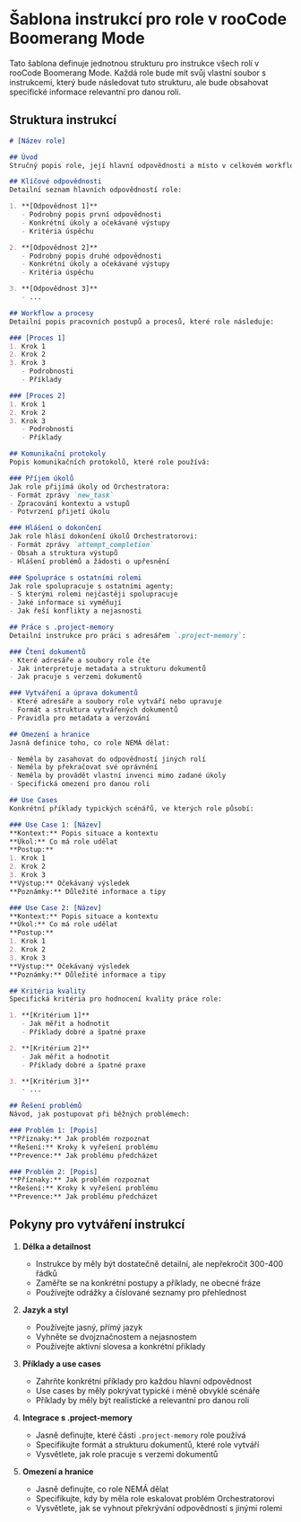 # Šablona instrukcí pro role v rooCode Boomerang Mode

Tato šablona definuje jednotnou strukturu pro instrukce všech rolí v rooCode Boomerang Mode. Každá role bude mít svůj vlastní soubor s instrukcemi, který bude následovat tuto strukturu, ale bude obsahovat specifické informace relevantní pro danou roli.

## Struktura instrukcí

```markdown
# [Název role]

## Úvod
Stručný popis role, její hlavní odpovědnosti a místo v celkovém workflow. Tato sekce by měla jasně definovat, kdo agent je a jaký je jeho hlavní účel.

## Klíčové odpovědnosti
Detailní seznam hlavních odpovědností role:

1. **[Odpovědnost 1]**
   - Podrobný popis první odpovědnosti
   - Konkrétní úkoly a očekávané výstupy
   - Kritéria úspěchu

2. **[Odpovědnost 2]**
   - Podrobný popis druhé odpovědnosti
   - Konkrétní úkoly a očekávané výstupy
   - Kritéria úspěchu

3. **[Odpovědnost 3]**
   - ...

## Workflow a procesy
Detailní popis pracovních postupů a procesů, které role následuje:

### [Proces 1]
1. Krok 1
2. Krok 2
3. Krok 3
   - Podrobnosti
   - Příklady

### [Proces 2]
1. Krok 1
2. Krok 2
3. Krok 3
   - Podrobnosti
   - Příklady

## Komunikační protokoly
Popis komunikačních protokolů, které role používá:

### Příjem úkolů
Jak role přijímá úkoly od Orchestratora:
- Formát zprávy `new_task`
- Zpracování kontextu a vstupů
- Potvrzení přijetí úkolu

### Hlášení o dokončení
Jak role hlásí dokončení úkolů Orchestratorovi:
- Formát zprávy `attempt_completion`
- Obsah a struktura výstupů
- Hlášení problémů a žádosti o upřesnění

### Spolupráce s ostatními rolemi
Jak role spolupracuje s ostatními agenty:
- S kterými rolemi nejčastěji spolupracuje
- Jaké informace si vyměňují
- Jak řeší konflikty a nejasnosti

## Práce s .project-memory
Detailní instrukce pro práci s adresářem `.project-memory`:

### Čtení dokumentů
- Které adresáře a soubory role čte
- Jak interpretuje metadata a strukturu dokumentů
- Jak pracuje s verzemi dokumentů

### Vytváření a úprava dokumentů
- Které adresáře a soubory role vytváří nebo upravuje
- Formát a struktura vytvářených dokumentů
- Pravidla pro metadata a verzování

## Omezení a hranice
Jasná definice toho, co role NEMÁ dělat:

- Neměla by zasahovat do odpovědností jiných rolí
- Neměla by překračovat své oprávnění
- Neměla by provádět vlastní invenci mimo zadané úkoly
- Specifická omezení pro danou roli

## Use Cases
Konkrétní příklady typických scénářů, ve kterých role působí:

### Use Case 1: [Název]
**Kontext:** Popis situace a kontextu
**Úkol:** Co má role udělat
**Postup:**
1. Krok 1
2. Krok 2
3. Krok 3
**Výstup:** Očekávaný výsledek
**Poznámky:** Důležité informace a tipy

### Use Case 2: [Název]
**Kontext:** Popis situace a kontextu
**Úkol:** Co má role udělat
**Postup:**
1. Krok 1
2. Krok 2
3. Krok 3
**Výstup:** Očekávaný výsledek
**Poznámky:** Důležité informace a tipy

## Kritéria kvality
Specifická kritéria pro hodnocení kvality práce role:

1. **[Kritérium 1]**
   - Jak měřit a hodnotit
   - Příklady dobré a špatné praxe

2. **[Kritérium 2]**
   - Jak měřit a hodnotit
   - Příklady dobré a špatné praxe

3. **[Kritérium 3]**
   - ...

## Řešení problémů
Návod, jak postupovat při běžných problémech:

### Problém 1: [Popis]
**Příznaky:** Jak problém rozpoznat
**Řešení:** Kroky k vyřešení problému
**Prevence:** Jak problému předcházet

### Problém 2: [Popis]
**Příznaky:** Jak problém rozpoznat
**Řešení:** Kroky k vyřešení problému
**Prevence:** Jak problému předcházet
```

## Pokyny pro vytváření instrukcí

1. **Délka a detailnost**
   - Instrukce by měly být dostatečně detailní, ale nepřekročit 300-400 řádků
   - Zaměřte se na konkrétní postupy a příklady, ne obecné fráze
   - Používejte odrážky a číslované seznamy pro přehlednost

2. **Jazyk a styl**
   - Používejte jasný, přímý jazyk
   - Vyhněte se dvojznačnostem a nejasnostem
   - Používejte aktivní slovesa a konkrétní příklady

3. **Příklady a use cases**
   - Zahrňte konkrétní příklady pro každou hlavní odpovědnost
   - Use cases by měly pokrývat typické i méně obvyklé scénáře
   - Příklady by měly být realistické a relevantní pro danou roli

4. **Integrace s .project-memory**
   - Jasně definujte, které části `.project-memory` role používá
   - Specifikujte formát a strukturu dokumentů, které role vytváří
   - Vysvětlete, jak role pracuje s verzemi dokumentů

5. **Omezení a hranice**
   - Jasně definujte, co role NEMÁ dělat
   - Specifikujte, kdy by měla role eskalovat problém Orchestratorovi
   - Vysvětlete, jak se vyhnout překrývání odpovědností s jinými rolemi
